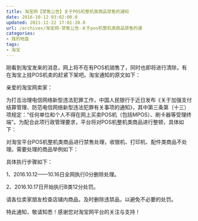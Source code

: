 ```yaml
---
title: 淘宝网【禁售公告】关于POS机整机类商品禁售的通知
date: 2016-10-12 03:02:00.0
updated: 2021-12-22 17:01:20.0
url: /archives/淘宝网-禁售公告-关于pos机整机类商品禁售的通
categories: 
- 我的地盘
tags: 
- 淘宝
---
```


<p>刚看到淘宝发来的消息，网上将不在有POS机销售了，同时也即将进行清除，有在淘宝上挂POS机卖的赶紧下架吧。淘宝通知的原文如下：</p><p>亲爱的淘宝网卖家：</p><p>为打击治理电信网络新型违法犯罪工作，中国人民银行于近日发布《关于加强支付结算管理、防范电信网络新型违法犯罪有关事项的通知》，其中第三条第（十三）项规定：“任何单位和个人不得在网上买卖POS机（包括MPOS）、刷卡器等受理终端”。为配合此项行政管理要求，平台将对POS机整机类商品进行整顿，具体如下：</p><p>对淘宝平台POS机整机类商品进行禁售处理，收银机、打印机、配件类商品不处理。需要处理的商品举例如下：</p><p>具体执行步骤如下：</p><p>1、2016.10.12——10.16日全网执行0分删除处理。</p><p>2、2016.10.17日开始执行B类12分处罚。</p><p>请各位卖家朋友检查店铺内商品，及时删除违禁品，以避免不必要的处罚。</p><p>特此通知，敬请知悉！感谢您对淘宝网平台的关注与支持！</p>